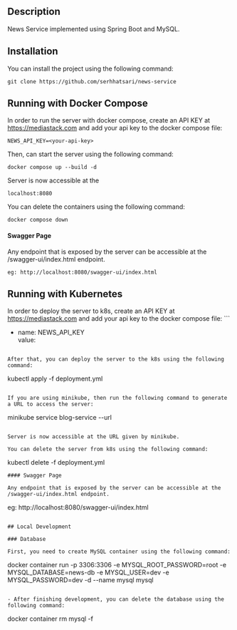 ## Description

News Service implemented using Spring Boot and MySQL.

## Installation
You can install the project using the following command:
```
git clone https://github.com/serhhatsari/news-service
```

## Running with Docker Compose

In order to run the server with docker compose,
create an API KEY at https://mediastack.com and 
add your api key to the docker compose file:  

```
NEWS_API_KEY=<your-api-key>  
```

Then, can start the server using the following command:
```
docker compose up --build -d
```

Server is now accessible at the

```
localhost:8080
```

You can delete the containers using the following command:

```
docker compose down
```
#### Swagger Page
Any endpoint that is exposed by the server can be accessible at the /swagger-ui/index.html endpoint.

```
eg: http://localhost:8080/swagger-ui/index.html
```

## Running with Kubernetes
In order to deploy the server to k8s,
create an API KEY at https://mediastack.com and
add your api key to the docker compose file:  ```
- name: NEWS_API_KEY  
  value: <your-api-key>  
```

After that, you can deploy the server to the k8s using the following command:

```
kubectl apply -f deployment.yml
```

If you are using minikube, then run the following command to generate a URL to access the server:

```
minikube service blog-service --url
```

Server is now accessible at the URL given by minikube.

You can delete the server from k8s using the following command:

```
kubectl delete -f deployment.yml
```
#### Swagger Page

Any endpoint that is exposed by the server can be accessible at the /swagger-ui/index.html endpoint.

```
eg: http://localhost:8080/swagger-ui/index.html
```

## Local Development

### Database

First, you need to create MySQL container using the following command:

```
docker container run -p 3306:3306 -e MYSQL_ROOT_PASSWORD=root -e MYSQL_DATABASE=news-db -e MYSQL_USER=dev -e MYSQL_PASSWORD=dev -d --name mysql mysql  
```

- After finishing development, you can delete the database using the following command:

```
docker container rm mysql -f
```
